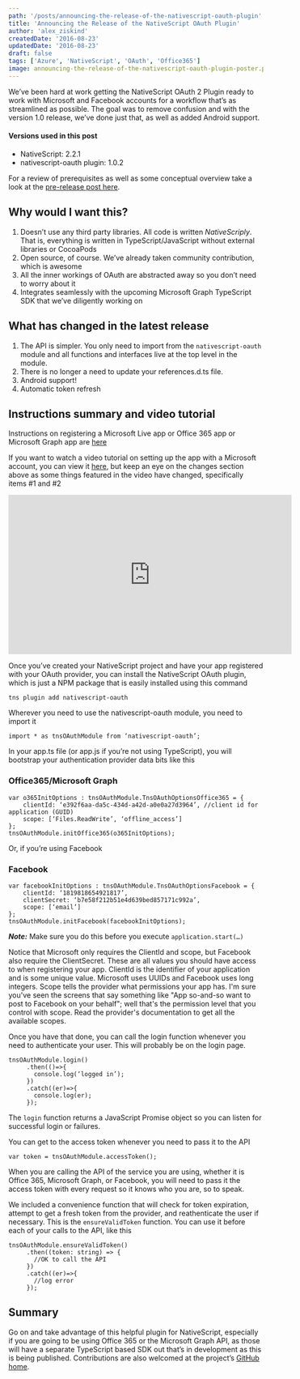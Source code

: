```yaml
---
path: '/posts/announcing-the-release-of-the-nativescript-oauth-plugin'
title: 'Announcing the Release of the NativeScript OAuth Plugin'
author: 'alex_ziskind'
createdDate: '2016-08-23'
updatedDate: '2016-08-23'
draft: false
tags: ['Azure', 'NativeScript', 'OAuth', 'Office365']
image: announcing-the-release-of-the-nativescript-oauth-plugin-poster.png
---
```


We’ve been hard at work getting the NativeScript OAuth 2 Plugin ready to work with Microsoft and Facebook accounts for a workflow that’s as streamlined as possible. The goal was to remove confusion and with the version 1.0 release, we’ve done just that, as well as added Android support.

#### Versions used in this post 

* NativeScript: 2.2.1
* nativescript-oauth plugin: 1.0.2 

For a review of prerequisites as well as some conceptual overview take a look at the [pre-release post here](https://nativescripting.com/posts/using-oauth-with-nativescript).

## Why would I want this?

1. Doesn’t use any third party libraries. All code is written _NativeScriply_. That is, everything is written in TypeScript/JavaScript without external libraries or CocoaPods
2. Open source, of course. We’ve already taken community contribution, which is awesome
3. All the inner workings of OAuth are abstracted away so you don’t need to worry about it
4. Integrates seamlessly with the upcoming Microsoft Graph TypeScript SDK that we’ve diligently working on

## What has changed in the latest release

1. The API is simpler. You only need to import from the `nativescript-oauth` module and all functions and interfaces live at the top level in the module.
2. There is no longer a need to update your references.d.ts file.
3. Android support!
4. Automatic token refresh

## Instructions summary and video tutorial

Instructions on registering a Microsoft Live app or Office 365 app or Microsoft Graph app are [here](https://msdn.microsoft.com/en-us/library/bb676626.aspx)

If you want to watch a video tutorial on setting up the app with a Microsoft account, you can view it [here](https://youtu.be/nwf928oFGCM), but keep an eye on the changes section above as some things featured in the video have changed, specifically items #1 and #2

<div class="videoWrapper">
    <iframe width="560" height="315" src="https://www.youtube.com/embed/nwf928oFGCM" frameborder="0" allowfullscreen></iframe>
</div>

Once you’ve created your NativeScript project and have your app registered with your OAuth provider, you can install the NativeScript OAuth plugin, which is just a NPM package that is easily installed using this command 

```
tns plugin add nativescript-oauth
```

Wherever you need to use the nativescript-oauth module, you need to import it

```
import * as tnsOAuthModule from ‘nativescript-oauth’;
```

In your app.ts file (or app.js if you’re not using TypeScript), you will bootstrap your authentication provider data bits like this

### Office365/Microsoft Graph

```
var o365InitOptions : tnsOAuthModule.TnsOAuthOptionsOffice365 = {
    clientId: ‘e392f6aa-da5c-434d-a42d-a0e0a27d3964’, //client id for application (GUID)
    scope: [‘Files.ReadWrite’, ‘offline_access’]
};
tnsOAuthModule.initOffice365(o365InitOptions);
```

Or, if you’re using Facebook

### Facebook

```
var facebookInitOptions : tnsOAuthModule.TnsOAuthOptionsFacebook = {
    clientId: ‘1819818654921817’,
    clientSecret: ‘b7e58f212b51e4d639bed857171c992a’,
    scope: [‘email’]
};
tnsOAuthModule.initFacebook(facebookInitOptions);
```

**_Note:_** Make sure you do this before you execute `application.start(…)`

Notice that Microsoft only requires the ClientId and scope, but Facebook also require the ClientSecret. These are all values you should have access to when registering your app. ClientId is the identifier of your application and is some unique value. Microsoft uses UUIDs and Facebook uses long integers. Scope tells the provider what permissions your app has. I'm sure you've seen the screens that say something like "App so-and-so want to post to Facebook on your behalf"; well that's the permission level that you control with scope. Read the provider's documentation to get all the available scopes.

Once you have that done, you can call the login function whenever you need to authenticate your user. This will probably be on the login page.

```
tnsOAuthModule.login()
     .then(()=>{
       console.log(‘logged in’);
     })
     .catch((er)=>{
       console.log(er);
     });
```

The `login` function returns a JavaScript Promise object so you can listen for successful login or failures.

You can get to the access token whenever you need to pass it to the API

```
var token = tnsOAuthModule.accessToken();
```

When you are calling the API of the service you are using, whether it is Office 365, Microsoft Graph, or Facebook, you will need to pass it the access token with every request so it knows who you are, so to speak.

We included a convenience function that will check for token expiration, attempt to get a fresh token from the provider, and reathenticate the user if necessary. This is the `ensureValidToken` function. You can use it before each of your calls to the API, like this

```
tnsOAuthModule.ensureValidToken()
     .then((token: string) => {
       //OK to call the API
     })
     .catch((er)=>{
       //log error
     });

```

## Summary

Go on and take advantage of this helpful plugin for NativeScript, especially if you are going to be using Office 365 or the Microsoft Graph API, as those will have a separate TypeScript based SDK out that’s in development as this is being published. Contributions are also welcomed at the project’s [GitHub home](https://github.com/alexziskind1/nativescript-oauth).
